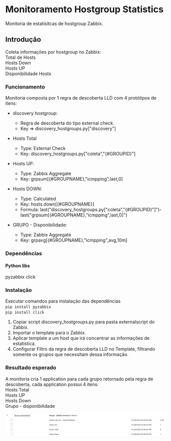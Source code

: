 # Monitoramento Hostgroup Statistics

Monitoria de estatísitcas de hostgroup Zabbix.

## Introdução

Coleta informações por hostgroup no Zabbix:  
Total de Hosts  
Hosts Down  
Hosts UP  
Disponibilidade Hosts  

### Funcionamento
Monitoria composta por 1 regra de descoberta LLD com 4 protótipos de itens:

* discovery hostgroup:
	* Regra de descoberta do tipo external check.
	* Key => discovery_hostgroups.py["discovery"]  

* Hosts Total
	* Type: External Check
	* Key: discovery_hostgroups.py["coleta","{#GROUPID}"]
* Hosts UP:
	* Type: Zabbix Aggregate
	* Key: grpsum[{#GROUPNAME},"icmpping",last,0]
* Hosts DOWN:
	* Type: Calculated
	* Key: hosts.down[{#GROUPNAME}]
	* Formula: last("discovery_hostgroups.py[\"coleta\",\"{#GROUPID}\"]")-last("grpsum[{#GROUPNAME},\"icmpping\",last,0]")
* GRUPO - Disponibilidade:
	* Type: Zabbix Aggregate
	* Key: grpavg[{#GROUPNAME},"icmpping",avg,10m]	

### Dependências

#### Python libs
pyzabbix
click

### Instalação

Executar comandos para instalação das dependências  
`pip install pyzabbix`  
`pip install click`

1. Copiar script discovery_hostgroups.py para pasta externalscript do Zabbix.
2. Importar o template para o Zabbix.
4. Aplicar template a um host que irá concentrar as informações de estatistica.
3. Configurar Filtro da regra de descoberta LLD no Template, filtrando somente os grupos que necessitam dessa informação.

### Resultado esperado

A monitoria cria 1 application para cada grupo retornado pela regra de descoberta, cada application possui 4 itens:  
Hosts Total  
Hosts UP  
Hosts Down  
Grupo - disponibilidade

![Resultado](https://github.com/petersonbasso/zabbix-hostgroup-statistics/blob/master/img/imagem01.png)
